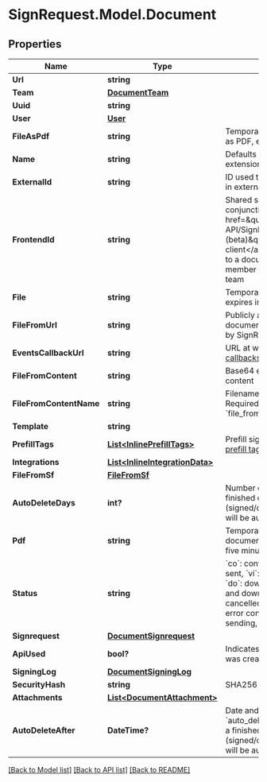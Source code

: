 # SignRequest.Model.Document
## Properties

Name | Type | Description | Notes
------------ | ------------- | ------------- | -------------
**Url** | **string** |  | [optional] 
**Team** | [**DocumentTeam**](DocumentTeam.md) |  | [optional] 
**Uuid** | **string** |  | [optional] 
**User** | [**User**](User.md) |  | [optional] 
**FileAsPdf** | **string** | Temporary URL to original file as PDF, expires in five minutes | [optional] 
**Name** | **string** | Defaults to filename, including extension | [optional] 
**ExternalId** | **string** | ID used to reference document in external system | [optional] 
**FrontendId** | **string** | Shared secret used in conjunction with &lt;a href&#x3D;\&quot;#section/Frontend-API/SignRequest-js-client-(beta)\&quot;&gt;SignRequest-js client&lt;/a&gt; to grant user access to a document that&#39;s not a member of the document&#39;s team | [optional] 
**File** | **string** | Temporary URL to original file, expires in five minutes | [optional] 
**FileFromUrl** | **string** | Publicly accessible URL of document to be downloaded by SignRequest | [optional] 
**EventsCallbackUrl** | **string** | URL at which to receive [event callbacks](#section/Events/Events-callback) for this document | [optional] 
**FileFromContent** | **string** | Base64 encoded document content | [optional] 
**FileFromContentName** | **string** | Filename, including extension. Required when using &#x60;file_from_content&#x60;. | [optional] 
**Template** | **string** |  | [optional] 
**PrefillTags** | [**List&lt;InlinePrefillTags&gt;**](InlinePrefillTags.md) | Prefill signer input data, see [prefill tags](#section/Preparing-a-document/Prefill-tags-templates) | [optional] 
**Integrations** | [**List&lt;InlineIntegrationData&gt;**](InlineIntegrationData.md) |  | [optional] 
**FileFromSf** | [**FileFromSf**](FileFromSf.md) |  | [optional] 
**AutoDeleteDays** | **int?** | Number of days after which a finished document (signed/cancelled/declined) will be automatically deleted | [optional] 
**Pdf** | **string** | Temporary URL to signed document as PDF, expires in five minutes | [optional] 
**Status** | **string** | &#x60;co&#x60;: converting, &#x60;ne&#x60;: new, &#x60;se&#x60;: sent, &#x60;vi&#x60;: viewed, &#x60;si&#x60;: signed, &#x60;do&#x60;: downloaded, &#x60;sd&#x60;: signed and downloaded, &#x60;ca&#x60;: cancelled, &#x60;de&#x60;: declined, &#x60;ec&#x60;: error converting, &#x60;es&#x60;: error sending, &#x60;xp&#x60;: expired | [optional] 
**Signrequest** | [**DocumentSignrequest**](DocumentSignrequest.md) |  | [optional] 
**ApiUsed** | **bool?** | Indicates whether document was created using the API | [optional] 
**SigningLog** | [**DocumentSigningLog**](DocumentSigningLog.md) |  | [optional] 
**SecurityHash** | **string** | SHA256 hash of PDF contents | [optional] 
**Attachments** | [**List&lt;DocumentAttachment&gt;**](DocumentAttachment.md) |  | [optional] 
**AutoDeleteAfter** | **DateTime?** | Date and time calculated using &#x60;auto_delete_days&#x60; after which a finished document (signed/cancelled/declined) will be automatically deleted | [optional] 

[[Back to Model list]](../README.md#documentation-for-models) [[Back to API list]](../README.md#documentation-for-api-endpoints) [[Back to README]](../README.md)

